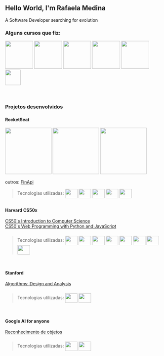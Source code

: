 ## Hello World,  I'm Rafaela Medina

A Software Developer searching for evolution

### Alguns cursos que fiz: 
<div>
   <a href="https://www.rocketseat.com.br/ignite"><img height="90" src="https://avatars.githubusercontent.com/u/28929274?s=280&v=4"></a>
   <a href="https://www.edx.org/professional-certificate/harvardx-computer-science-for-web-programming?index=product&queryID=9097949372c5c9d98868deacbe76ea51&position=1"><img height="90" src="https://upload.wikimedia.org/wikipedia/en/thumb/0/0c/Harvard_University_shield.svg/1200px-Harvard_University_shield.svg.png"></a>
   <a href="https://www.edx.org/course/algorithms-design-and-analysis?index=product&queryID=283a93c8c57d4531a19671d948bcc235&position=1"><img height="90" src="https://logospng.org/download/stanford-university/logo-stanford-university-brasao-1024.png"></a>   
   <a href="https://www.edx.org/professional-certificate/google-fundamentals-of-google-ai-for-web-based-machine-learning?index=product&queryID=7bfba1412f8b40ae78a7d8520a3b7443&position=1"><img height="90" src="https://seeklogo.com/images/G/google-ai-logo-996E85F6FD-seeklogo.com.png"></a>
   <a href="https://www.cursoemvideo.com/"><img height="90" src="https://allmylinks.com/upload/Site/favicon/u/r/8/RWbFX3KS_afHDmiEM8mX6CdmV0w7cbK6.png"></a>
   <a href="https://recode.org.br/"><img height="50" src="https://captadores.org.br/wp-content/uploads/2019/04/recode.png"></a>
</div> 


####

<br>


### Projetos desenvolvidos

###

#### RocketSeat
 
<div style="display: inline_block">
      <a href="https://github.com/rafaelaxmedina/ignite-feed"><img height="150" src="https://user-images.githubusercontent.com/73496436/174597979-c048183f-20f9-4f05-b3a0-237c2b497f81.png"></a> 
      <a href="https://github.com/rafaelaxmedina/ignews"><img height="150" src="https://user-images.githubusercontent.com/73496436/174601333-2b1211ba-58be-49ec-8b0e-5d593337cce6.png"></a>
      <a href="https://github.com/rafaelaxmedina/github_explorer"><img height="150" src="https://user-images.githubusercontent.com/73496436/174601347-a0b92c10-1d43-40bc-be1d-2297194f6708.png"></a> 

  outros:
  <a href="https://github.com/rafaelaxmedina/FinApi">FinApi</a>
  
  > Tecnologias utilizadas: <img align="center" height="30" width="40" src="https://cdn.jsdelivr.net/gh/devicons/devicon/icons/typescript/typescript-original.svg" />
  > <img align="center" height="30" width="40" src="https://cdn.jsdelivr.net/gh/devicons/devicon/icons/react/react-original.svg" />
  > <img align="center" height="30" width="40" src="https://cdn.jsdelivr.net/gh/devicons/devicon/icons/nodejs/nodejs-original.svg" />
  > <img align="center" height="30" width="40" src="https://cdn.jsdelivr.net/gh/devicons/devicon/icons/nextjs/nextjs-original-wordmark.svg" />
  > <img align="center" height="30" width="40" src="https://cdn.jsdelivr.net/gh/devicons/devicon/icons/express/express-original.svg" />    
</div>


##


 #### Harvard CS50x
 
<div style="display: inline_block">
      <a href="https://github.com/rafaelaxmedina/cs50x">CS50's Introduction to Computer Science</a> <br>
      <a href="https://github.com/rafaelaxmedina/cs50w">CS50's Web Programming with Python and JavaScript</a>
 
 ###
  
 > Tecnologias utilizadas:  <img align="center" height="30" width="40" src="https://cdn.jsdelivr.net/gh/devicons/devicon/icons/html5/html5-original.svg" />
 > <img align="center" height="30" width="40" src="https://cdn.jsdelivr.net/gh/devicons/devicon/icons/css3/css3-original.svg" />
 > <img align="center" height="30" width="40" src="https://cdn.jsdelivr.net/gh/devicons/devicon/icons/javascript/javascript-original.svg" />
 > <img align="center" height="30" width="40" src="https://cdn.jsdelivr.net/gh/devicons/devicon/icons/react/react-original.svg" /> 
 > <img align="center" height="30" width="40" src="https://cdn.jsdelivr.net/gh/devicons/devicon/icons/c/c-original.svg" />
 > <img align="center" height="30" width="40" src="https://cdn.jsdelivr.net/gh/devicons/devicon/icons/python/python-original.svg" />
 > <img align="center" height="30" width="40" src="https://cdn.jsdelivr.net/gh/devicons/devicon/icons/flask/flask-original.svg" />
 > <img align="center" height="30" width="40" src="https://cdn.jsdelivr.net/gh/devicons/devicon/icons/django/django-plain-wordmark.svg" />              
</div>


<br>


#### Stanford 
 
<div style="display: inline_block">
      <a href="https://github.com/rafaelaxmedina/algorithms">Algorithms: Design and Analysis</a> 
   
   ###
  
 > Tecnologias utilizadas: <img align="center" height="30" width="40" src="https://cdn.jsdelivr.net/gh/devicons/devicon/icons/python/python-original.svg" /> <img align="center" height="30" width="40" src="https://cdn.jsdelivr.net/gh/devicons/devicon/icons/csharp/csharp-original.svg" />            
</div>


<br>


 #### Google AI for anyone
 
<div style="display: inline_block">
   <a href="https://github.com/rafaelaxmedina/smartCameraWithTensorflowjs"> Reconhecimento de objetos </a>
  
   ###
   
  > Tecnologias utilizadas: <img align="center" height="30" width="40" src="https://cdn.jsdelivr.net/gh/devicons/devicon/icons/tensorflow/tensorflow-original.svg" />
  > <img align="center" height="30" width="40" src="https://cdn.jsdelivr.net/gh/devicons/devicon/icons/react/react-original.svg" />            
</div>
